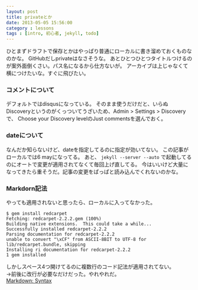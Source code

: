 ```yaml
---
layout: post
title: privateとか
date: 2013-05-05 15:56:00
category : lessons
tags : [intro, 初心者, jekyll, todo]
---
```


ひとまずドラフトで保存とかはやっぱり普通にローカルに書き溜めておくものなのかな。
GitHubだしprivateはなさそうな。
あとひとつひとつタイトルつけるのが案外面倒くさい。パス名になるから仕方ないが。
アーカイブは上じゃなくて横につけたいな。すぐに飛びたい。

### コメントについて
デフォルトではdisqusになっている。
そのまま使うだけだと、いらぬDiscoveryというのがくっついてうざいため、Admin > Settings > Discoveryで、
Choose your Discovery levelのJust commentsを選んでおく。

### dateについて
なんだか知らないけど、dateを指定してるのに指定が効いてない。
この記事がローカルでは6 mayになってる。
あと、
    `jekyll --server --auto`
で起動してるのにオートで変更が適用されてなくて毎回上げ直してる。
今はいいけど大量になってきたら重そうだ。記事の変更をぱっぱと読み込んでくれないのかな。

### Markdorn記法
やっても適用されないと思ったら、ローカルに入ってなかった。  

    $ gem install redcarpet
    Fetching: redcarpet-2.2.2.gem (100%)
    Building native extensions.  This could take a while...
    Successfully installed redcarpet-2.2.2
    Parsing documentation for redcarpet-2.2.2
    unable to convert "\xCF" from ASCII-8BIT to UTF-8 for lib/redcarpet.bundle, skipping
    Installing ri documentation for redcarpet-2.2.2
    1 gem installed

しかしスペース4つ開けてるのに複数行のコード記法が適用されてない。  
→前後に改行が必要なだけだった。やれやれだ。  
[Markdown: Syntax](http://daringfireball.net/projects/markdown/syntax#precode)